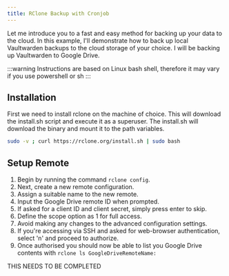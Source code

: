 ```yaml
---
title: RClone Backup with Cronjob
---
```



Let me introduce you to a fast and easy method for backing up your data to the cloud. In this example, I'll demonstrate how to back up local Vaultwarden backups to the cloud storage of your choice. I will be backing up Vaultwarden to Google Drive.

:::warning
Instructions are based on Linux bash shell, therefore it may vary if you use powershell or sh
:::


## Installation

First we need to install rclone on the machine of choice. This will download the install.sh script and execute it as a superuser. The install.sh will download the binary and mount it to the path variables.
```bash
sudo -v ; curl https://rclone.org/install.sh | sudo bash
```

## Setup Remote

1. Begin by running the command `rclone config`.
2. Next, create a new remote configuration.
3. Assign a suitable name to the new remote.
4. Input the Google Drive remote ID when prompted.
5. If asked for a client ID and client secret, simply press enter to skip.
6. Define the scope option as 1 for full access.
7. Avoid making any changes to the advanced configuration settings.
8. If you're accessing via SSH and asked for web-browser authentication, select 'n' and proceed to authorize.
9. Once authorised you should now be able to list you Google Drive contents with `rclone ls GoogleDriveRemoteName:`

THIS NEEDS TO BE COMPLETED
